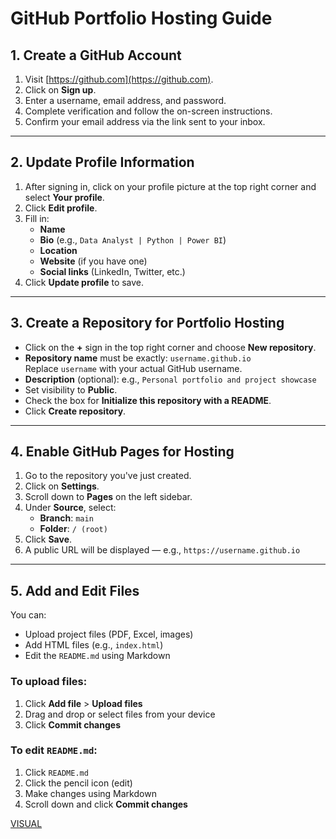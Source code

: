 # GitHub Portfolio Hosting Guide

## 1. Create a GitHub Account

1. Visit [https://github.com](https://github.com).
2. Click on **Sign up**.
3. Enter a username, email address, and password.
4. Complete verification and follow the on-screen instructions.
5. Confirm your email address via the link sent to your inbox.

---

## 2. Update Profile Information

1. After signing in, click on your profile picture at the top right corner and select **Your profile**.
2. Click **Edit profile**.
3. Fill in:
   - **Name**
   - **Bio** (e.g., `Data Analyst | Python | Power BI`)
   - **Location**
   - **Website** (if you have one)
   - **Social links** (LinkedIn, Twitter, etc.)
4. Click **Update profile** to save.

---

## 3. Create a Repository for Portfolio Hosting

- Click on the **+** sign in the top right corner and choose **New repository**.
- **Repository name** must be exactly: `username.github.io`  
  Replace `username` with your actual GitHub username.
- **Description** (optional): e.g., `Personal portfolio and project showcase`
- Set visibility to **Public**.
- Check the box for **Initialize this repository with a README**.
- Click **Create repository**.

---

## 4. Enable GitHub Pages for Hosting

1. Go to the repository you've just created.
2. Click on **Settings**.
3. Scroll down to **Pages** on the left sidebar.
4. Under **Source**, select:
   - **Branch**: `main`
   - **Folder**: `/ (root)`
5. Click **Save**.
6. A public URL will be displayed — e.g., `https://username.github.io`

---

## 5. Add and Edit Files

You can:
- Upload project files (PDF, Excel, images)
- Add HTML files (e.g., `index.html`)
- Edit the `README.md` using Markdown

### To upload files:
1. Click **Add file** > **Upload files**
2. Drag and drop or select files from your device
3. Click **Commit changes**

### To edit `README.md`:
1. Click `README.md`
2. Click the pencil icon (edit)
3. Make changes using Markdown
4. Scroll down and click **Commit changes**

[VISUAL](LINK)
